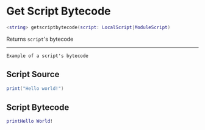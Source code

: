 # Get Script Bytecode
```lua
<string> getscriptbytecode(script: LocalScript|ModuleScript)
```
Returns `script`'s bytecode

---
`Example of a script's bytecode`

## Script Source
```lua
print("Hello world!")
```

## Script Bytecode
```lua
printHello World!
```